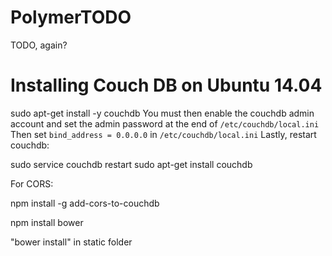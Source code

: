 # PolymerTODO
TODO, again?

# Installing Couch DB on Ubuntu 14.04

sudo apt-get install -y couchdb
You must then enable the couchdb admin account and set the admin password at the end of `/etc/couchdb/local.ini` 
Then set `bind_address = 0.0.0.0` in `/etc/couchdb/local.ini` 
Lastly, restart couchdb:

sudo service couchdb restart
sudo apt-get install couchdb

For CORS:

npm install -g add-cors-to-couchdb

npm install bower

"bower install" in static folder
